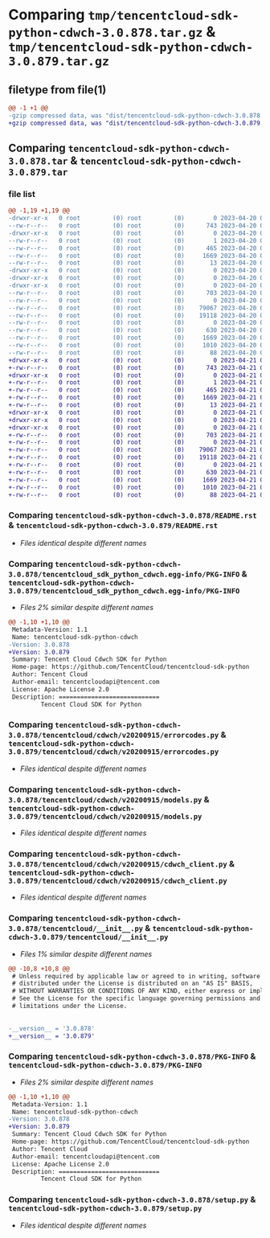 # Comparing `tmp/tencentcloud-sdk-python-cdwch-3.0.878.tar.gz` & `tmp/tencentcloud-sdk-python-cdwch-3.0.879.tar.gz`

## filetype from file(1)

```diff
@@ -1 +1 @@
-gzip compressed data, was "dist/tencentcloud-sdk-python-cdwch-3.0.878.tar", last modified: Thu Apr 20 00:22:47 2023, max compression
+gzip compressed data, was "dist/tencentcloud-sdk-python-cdwch-3.0.879.tar", last modified: Fri Apr 21 00:39:05 2023, max compression
```

## Comparing `tencentcloud-sdk-python-cdwch-3.0.878.tar` & `tencentcloud-sdk-python-cdwch-3.0.879.tar`

### file list

```diff
@@ -1,19 +1,19 @@
-drwxr-xr-x   0 root         (0) root         (0)        0 2023-04-20 00:22:47.000000 tencentcloud-sdk-python-cdwch-3.0.878/
--rw-r--r--   0 root         (0) root         (0)      743 2023-04-20 00:22:47.000000 tencentcloud-sdk-python-cdwch-3.0.878/README.rst
-drwxr-xr-x   0 root         (0) root         (0)        0 2023-04-20 00:22:47.000000 tencentcloud-sdk-python-cdwch-3.0.878/tencentcloud_sdk_python_cdwch.egg-info/
--rw-r--r--   0 root         (0) root         (0)        1 2023-04-20 00:22:47.000000 tencentcloud-sdk-python-cdwch-3.0.878/tencentcloud_sdk_python_cdwch.egg-info/dependency_links.txt
--rw-r--r--   0 root         (0) root         (0)      465 2023-04-20 00:22:47.000000 tencentcloud-sdk-python-cdwch-3.0.878/tencentcloud_sdk_python_cdwch.egg-info/SOURCES.txt
--rw-r--r--   0 root         (0) root         (0)     1669 2023-04-20 00:22:47.000000 tencentcloud-sdk-python-cdwch-3.0.878/tencentcloud_sdk_python_cdwch.egg-info/PKG-INFO
--rw-r--r--   0 root         (0) root         (0)       13 2023-04-20 00:22:47.000000 tencentcloud-sdk-python-cdwch-3.0.878/tencentcloud_sdk_python_cdwch.egg-info/top_level.txt
-drwxr-xr-x   0 root         (0) root         (0)        0 2023-04-20 00:22:47.000000 tencentcloud-sdk-python-cdwch-3.0.878/tencentcloud/
-drwxr-xr-x   0 root         (0) root         (0)        0 2023-04-20 00:22:47.000000 tencentcloud-sdk-python-cdwch-3.0.878/tencentcloud/cdwch/
-drwxr-xr-x   0 root         (0) root         (0)        0 2023-04-20 00:22:47.000000 tencentcloud-sdk-python-cdwch-3.0.878/tencentcloud/cdwch/v20200915/
--rw-r--r--   0 root         (0) root         (0)      703 2023-04-20 00:22:47.000000 tencentcloud-sdk-python-cdwch-3.0.878/tencentcloud/cdwch/v20200915/errorcodes.py
--rw-r--r--   0 root         (0) root         (0)        0 2023-04-20 00:22:47.000000 tencentcloud-sdk-python-cdwch-3.0.878/tencentcloud/cdwch/v20200915/__init__.py
--rw-r--r--   0 root         (0) root         (0)    79067 2023-04-20 00:22:47.000000 tencentcloud-sdk-python-cdwch-3.0.878/tencentcloud/cdwch/v20200915/models.py
--rw-r--r--   0 root         (0) root         (0)    19118 2023-04-20 00:22:47.000000 tencentcloud-sdk-python-cdwch-3.0.878/tencentcloud/cdwch/v20200915/cdwch_client.py
--rw-r--r--   0 root         (0) root         (0)        0 2023-04-20 00:22:47.000000 tencentcloud-sdk-python-cdwch-3.0.878/tencentcloud/cdwch/__init__.py
--rw-r--r--   0 root         (0) root         (0)      630 2023-04-20 00:22:47.000000 tencentcloud-sdk-python-cdwch-3.0.878/tencentcloud/__init__.py
--rw-r--r--   0 root         (0) root         (0)     1669 2023-04-20 00:22:47.000000 tencentcloud-sdk-python-cdwch-3.0.878/PKG-INFO
--rw-r--r--   0 root         (0) root         (0)     1010 2023-04-20 00:22:47.000000 tencentcloud-sdk-python-cdwch-3.0.878/setup.py
--rw-r--r--   0 root         (0) root         (0)       88 2023-04-20 00:22:47.000000 tencentcloud-sdk-python-cdwch-3.0.878/setup.cfg
+drwxr-xr-x   0 root         (0) root         (0)        0 2023-04-21 00:39:05.000000 tencentcloud-sdk-python-cdwch-3.0.879/
+-rw-r--r--   0 root         (0) root         (0)      743 2023-04-21 00:39:05.000000 tencentcloud-sdk-python-cdwch-3.0.879/README.rst
+drwxr-xr-x   0 root         (0) root         (0)        0 2023-04-21 00:39:05.000000 tencentcloud-sdk-python-cdwch-3.0.879/tencentcloud_sdk_python_cdwch.egg-info/
+-rw-r--r--   0 root         (0) root         (0)        1 2023-04-21 00:39:05.000000 tencentcloud-sdk-python-cdwch-3.0.879/tencentcloud_sdk_python_cdwch.egg-info/dependency_links.txt
+-rw-r--r--   0 root         (0) root         (0)      465 2023-04-21 00:39:05.000000 tencentcloud-sdk-python-cdwch-3.0.879/tencentcloud_sdk_python_cdwch.egg-info/SOURCES.txt
+-rw-r--r--   0 root         (0) root         (0)     1669 2023-04-21 00:39:05.000000 tencentcloud-sdk-python-cdwch-3.0.879/tencentcloud_sdk_python_cdwch.egg-info/PKG-INFO
+-rw-r--r--   0 root         (0) root         (0)       13 2023-04-21 00:39:05.000000 tencentcloud-sdk-python-cdwch-3.0.879/tencentcloud_sdk_python_cdwch.egg-info/top_level.txt
+drwxr-xr-x   0 root         (0) root         (0)        0 2023-04-21 00:39:05.000000 tencentcloud-sdk-python-cdwch-3.0.879/tencentcloud/
+drwxr-xr-x   0 root         (0) root         (0)        0 2023-04-21 00:39:05.000000 tencentcloud-sdk-python-cdwch-3.0.879/tencentcloud/cdwch/
+drwxr-xr-x   0 root         (0) root         (0)        0 2023-04-21 00:39:05.000000 tencentcloud-sdk-python-cdwch-3.0.879/tencentcloud/cdwch/v20200915/
+-rw-r--r--   0 root         (0) root         (0)      703 2023-04-21 00:39:05.000000 tencentcloud-sdk-python-cdwch-3.0.879/tencentcloud/cdwch/v20200915/errorcodes.py
+-rw-r--r--   0 root         (0) root         (0)        0 2023-04-21 00:39:05.000000 tencentcloud-sdk-python-cdwch-3.0.879/tencentcloud/cdwch/v20200915/__init__.py
+-rw-r--r--   0 root         (0) root         (0)    79067 2023-04-21 00:39:05.000000 tencentcloud-sdk-python-cdwch-3.0.879/tencentcloud/cdwch/v20200915/models.py
+-rw-r--r--   0 root         (0) root         (0)    19118 2023-04-21 00:39:05.000000 tencentcloud-sdk-python-cdwch-3.0.879/tencentcloud/cdwch/v20200915/cdwch_client.py
+-rw-r--r--   0 root         (0) root         (0)        0 2023-04-21 00:39:05.000000 tencentcloud-sdk-python-cdwch-3.0.879/tencentcloud/cdwch/__init__.py
+-rw-r--r--   0 root         (0) root         (0)      630 2023-04-21 00:39:05.000000 tencentcloud-sdk-python-cdwch-3.0.879/tencentcloud/__init__.py
+-rw-r--r--   0 root         (0) root         (0)     1669 2023-04-21 00:39:05.000000 tencentcloud-sdk-python-cdwch-3.0.879/PKG-INFO
+-rw-r--r--   0 root         (0) root         (0)     1010 2023-04-21 00:39:05.000000 tencentcloud-sdk-python-cdwch-3.0.879/setup.py
+-rw-r--r--   0 root         (0) root         (0)       88 2023-04-21 00:39:05.000000 tencentcloud-sdk-python-cdwch-3.0.879/setup.cfg
```

### Comparing `tencentcloud-sdk-python-cdwch-3.0.878/README.rst` & `tencentcloud-sdk-python-cdwch-3.0.879/README.rst`

 * *Files identical despite different names*

### Comparing `tencentcloud-sdk-python-cdwch-3.0.878/tencentcloud_sdk_python_cdwch.egg-info/PKG-INFO` & `tencentcloud-sdk-python-cdwch-3.0.879/tencentcloud_sdk_python_cdwch.egg-info/PKG-INFO`

 * *Files 2% similar despite different names*

```diff
@@ -1,10 +1,10 @@
 Metadata-Version: 1.1
 Name: tencentcloud-sdk-python-cdwch
-Version: 3.0.878
+Version: 3.0.879
 Summary: Tencent Cloud Cdwch SDK for Python
 Home-page: https://github.com/TencentCloud/tencentcloud-sdk-python
 Author: Tencent Cloud
 Author-email: tencentcloudapi@tencent.com
 License: Apache License 2.0
 Description: ============================
         Tencent Cloud SDK for Python
```

### Comparing `tencentcloud-sdk-python-cdwch-3.0.878/tencentcloud/cdwch/v20200915/errorcodes.py` & `tencentcloud-sdk-python-cdwch-3.0.879/tencentcloud/cdwch/v20200915/errorcodes.py`

 * *Files identical despite different names*

### Comparing `tencentcloud-sdk-python-cdwch-3.0.878/tencentcloud/cdwch/v20200915/models.py` & `tencentcloud-sdk-python-cdwch-3.0.879/tencentcloud/cdwch/v20200915/models.py`

 * *Files identical despite different names*

### Comparing `tencentcloud-sdk-python-cdwch-3.0.878/tencentcloud/cdwch/v20200915/cdwch_client.py` & `tencentcloud-sdk-python-cdwch-3.0.879/tencentcloud/cdwch/v20200915/cdwch_client.py`

 * *Files identical despite different names*

### Comparing `tencentcloud-sdk-python-cdwch-3.0.878/tencentcloud/__init__.py` & `tencentcloud-sdk-python-cdwch-3.0.879/tencentcloud/__init__.py`

 * *Files 1% similar despite different names*

```diff
@@ -10,8 +10,8 @@
 # Unless required by applicable law or agreed to in writing, software
 # distributed under the License is distributed on an "AS IS" BASIS,
 # WITHOUT WARRANTIES OR CONDITIONS OF ANY KIND, either express or implied.
 # See the License for the specific language governing permissions and
 # limitations under the License.
 
 
-__version__ = '3.0.878'
+__version__ = '3.0.879'
```

### Comparing `tencentcloud-sdk-python-cdwch-3.0.878/PKG-INFO` & `tencentcloud-sdk-python-cdwch-3.0.879/PKG-INFO`

 * *Files 2% similar despite different names*

```diff
@@ -1,10 +1,10 @@
 Metadata-Version: 1.1
 Name: tencentcloud-sdk-python-cdwch
-Version: 3.0.878
+Version: 3.0.879
 Summary: Tencent Cloud Cdwch SDK for Python
 Home-page: https://github.com/TencentCloud/tencentcloud-sdk-python
 Author: Tencent Cloud
 Author-email: tencentcloudapi@tencent.com
 License: Apache License 2.0
 Description: ============================
         Tencent Cloud SDK for Python
```

### Comparing `tencentcloud-sdk-python-cdwch-3.0.878/setup.py` & `tencentcloud-sdk-python-cdwch-3.0.879/setup.py`

 * *Files identical despite different names*

